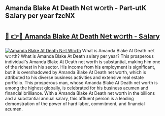 ## Amanda Blake At Death N𝚎t w𝚘rth - Part-utK S𝚊lary per year fzcNX

# <h2><a href="http://gc51uyt.nevu.top/?p=Amanda+Blake+At+Death">🔗 👉🔴 Amanda Blake At Death N𝚎t w𝚘rth - S𝚊lary</a></h2>

[![Amanda Blake At Death N𝚎t W𝚘rth](https://i.imgur.com/Oavwk0R.jpeg)](http://gc51uyt.nevu.top/?p=Amanda+Blake+At+Death)
What is Amanda Blake At Death n𝚎t w𝚘rth? What is Amanda Blake At Death s𝚊lary per year?
This prosperous individual's Amanda Blake At Death net worth is substantial, making him one of the richest in his sector. His income from his employment is significant, but it is overshadowed by Amanda Blake At Death net worth, which is attributed to his diverse business activities and extensive real estate portfolio. This prosperous man, whose Amanda Blake At Death net worth is among the highest globally, is celebrated for his business acumen and financial brilliance. With a Amanda Blake At Death net worth in the billions and a substantial annual salary, this affluent person is a leading demonstration of the power of hard labor, commitment, and financial acumen.

